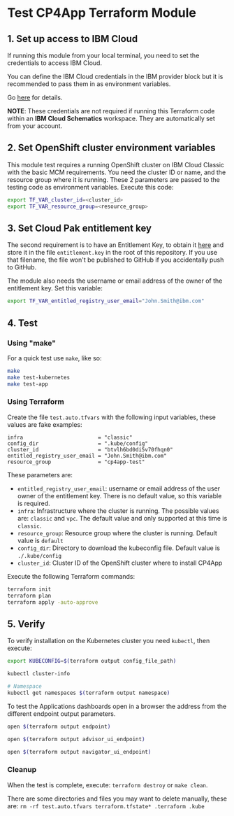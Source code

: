 # Test CP4App Terraform Module

## 1. Set up access to IBM Cloud

If running this module from your local terminal, you need to set the credentials to access IBM Cloud.

You can define the IBM Cloud credentials in the IBM provider block but it is recommended to pass them in as environment variables.

Go [here](../../CREDENTIALS.md) for details.

**NOTE**: These credentials are not required if running this Terraform code within an **IBM Cloud Schematics** workspace. They are automatically set from your account.

## 2. Set OpenShift cluster environment variables

This module test requires a running OpenShift cluster on IBM Cloud Classic with the basic MCM requirements. You need the cluster ID or name, and the resource group where it is running. These 2 parameters are passed to the testing code as environment variables. Execute this code:

```bash
export TF_VAR_cluster_id=<cluster_id>
export TF_VAR_resource_group=<resource_group>
```

## 3. Set Cloud Pak entitlement key

The second requirement is to have an Entitlement Key, to obtain it [here](https://myibm.ibm.com/products-services/containerlibrary) and store it in the file `entitlement.key` in the root of this repository. If you use that filename, the file won't be published to GitHub if you accidentally push to GitHub. 

The module also needs the username or email address of the owner of the entitlement key. Set this variable:

```bash
export TF_VAR_entitled_registry_user_email="John.Smith@ibm.com"
```

## 4. Test

### Using "make"

For a quick test use `make`, like so:

```bash
make
make test-kubernetes
make test-app
```

### Using Terraform

Create the file `test.auto.tfvars` with the following input variables, these values are fake examples:

```hcl
infra                        = "classic"
config_dir                   = ".kube/config"
cluster_id                   = "btvlh6bd0di5v70fhqn0"
entitled_registry_user_email = "John.Smith@ibm.com"
resource_group               = "cp4app-test"
```

These parameters are:

- `entitled_registry_user_email`: username or email address of the user owner of the entitlement key. There is no default value, so this variable is required.
- `infra`: Infrastructure where the cluster is running. The possible values are: `classic` and `vpc`. The default value and only supported at this time is `classic`.
- `resource_group`: Resource group where the cluster is running. Default value is `default`
- `config_dir`: Directory to download the kubeconfig file. Default value is `./.kube/config`
- `cluster_id`: Cluster ID of the OpenShift cluster where to install CP4App

Execute the following Terraform commands:

```bash
terraform init
terraform plan
terraform apply -auto-approve
```

## 5. Verify

To verify installation on the Kubernetes cluster you need `kubectl`, then execute:

```bash
export KUBECONFIG=$(terraform output config_file_path)

kubectl cluster-info

# Namespace
kubectl get namespaces $(terraform output namespace)
```

To test the Applications dashboards open in a browser the address from the different endpoint output parameters.

```bash
open $(terraform output endpoint)

open $(terraform output advisor_ui_endpoint)

open $(terraform output navigator_ui_endpoint)
```

### Cleanup

When the test is complete, execute: `terraform destroy` or `make clean`.

There are some directories and files you may want to delete manually, these are: `rm -rf test.auto.tfvars terraform.tfstate* .terraform .kube`
